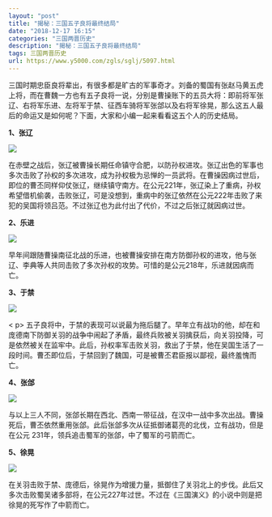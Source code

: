 ```yaml
---
layout: "post"
title: "揭秘：三国五子良将最终结局"
date: "2018-12-17 16:15"
categories: "三国两晋历史"
description: "揭秘：三国五子良将最终结局"
tags: 三国两晋历史
url: https://www.y5000.com/zgls/sglj/5097.html
---
```






三国时期忠臣良将辈出，有很多都是旷古的军事奇才。刘备的蜀国有张赵马黄五虎上将，而在曹魏一方也有五子良将一说，分别是曹操账下的五员大将：即前将军张辽、右将军乐进、左将军于禁、征西车骑将军张郃以及右将军徐晃，那么这五人最后的命运又是如何呢？下面，大家和小编一起来看看这五个人的历史结局。

**1、张辽**

![](https://img.y5000.com/uploads/allimg/161114/1144036448-0.jpg)

在赤壁之战后，张辽被曹操长期任命镇守合肥，以防孙权进攻。张辽出色的军事也多次击败了孙权的多次进攻，成为孙权极为忌惮的一员武将。在曹操因病过世后，即位的曹丕同样仰仗张辽，继续镇守南方。在公元221年，张辽染上了重病，孙权希望借机偷袭，击败张辽，可是没想到，重病中的张辽依然在公元222年击败了来犯的吴国将领吕范。不过张辽也为此付出了代价，不过之后张辽就因病过世。

**2、乐进**

![](https://img.y5000.com/uploads/allimg/161114/114403NI-1.jpg)

早年间跟随曹操南征北战的乐进，也被曹操安排在南方防御孙权的进攻，他与张辽、李典等人共同击败了多次孙权的攻势。可惜的是公元218年，乐进就因病而亡。

**3、于禁**

![](https://img.y5000.com/uploads/allimg/161114/1144031050-2.jpg)

< p>
五子良将中，于禁的表现可以说最为拖后腿了。早年立有战功的他，却在和庞德南下防御关羽的战争中闹起了矛盾，最终兵败被关羽擒获后，向关羽投降，可是依然被关在监牢中。此后，孙权率军击败关羽，救出了于禁，他在吴国生活了一段时间。曹丕即位后，于禁回到了魏国，可是被曹丕君臣报以鄙视，最终羞愧而亡。

**4、张郃**

![](https://img.y5000.com/uploads/allimg/161114/6-161114114240R8.jpg)

与以上三人不同，张郃长期在西北、西南一带征战，在汉中一战中多次出战。曹操死后，曹丕依然重用张郃。此后张郃多次从征抵御诸葛亮的北伐，立有战功，但是在公元
231年，领兵追击蜀军的张郃，中了蜀军的弓箭而亡。

**5、徐晃**

![](https://img.y5000.com/uploads/allimg/161114/6-161114114341596.jpg)

在关羽击败于禁、庞德后，徐晃作为增援力量，抵御住了关羽北上的步伐。此后又多次击败蜀吴诸多部将，在公元227年过世。不过在《三国演义》的小说中则是把徐晃的死写作了中箭而亡。
